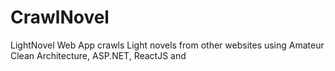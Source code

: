 # CrawlNovel
LightNovel Web App crawls Light novels from other websites using Amateur Clean Architecture, ASP.NET, ReactJS and
